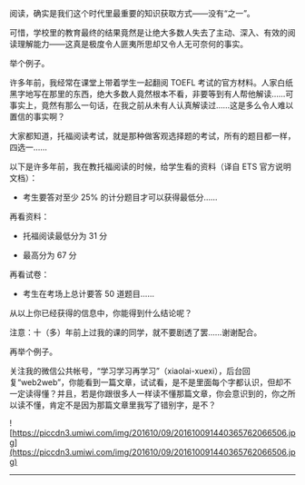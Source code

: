 阅读，确实是我们这个时代里最重要的知识获取方式——没有“之一”。

可惜，学校里的教育最终的结果竟然是让绝大多数人失去了主动、深入、有效的阅读理解能力——这真是极度令人匪夷所思却又令人无可奈何的事实。

举个例子。

许多年前，我经常在课堂上带着学生一起翻阅 TOEFL 考试的官方材料。人家白纸黑字地写在那里的东西，绝大多数人竟然根本不看，非要等到有人帮他解读……可事实上，竟然有那么一句话，在我之前从未有人认真解读过……这是多么令人难以置信的事实啊？

大家都知道，托福阅读考试，就是那种做客观选择题的考试，所有的题目都一样，四选一……

以下是许多年前，我在教托福阅读的时候，给学生看的资料（译自 ETS 官方说明文档）：

* 考生要答对至少 25% 的计分题目才可以获得最低分……

再看资料：

* 托福阅读最低分为 31 分

* 最高分为 67 分

再看试卷：

* 考生在考场上总计要答 50 道题目……

从以上你已经获得的信息中，你能得到什么结论呢？

注意：十（多）年前上过我的课的同学，就不要剧透了罢……谢谢配合。

再举个例子。

关注我的微信公共帐号，“学习学习再学习”（xiaolai-xuexi），后台回复“web2web”，你能看到一篇文章，试试看，是不是里面每个字都认识，但却不一定读得懂？并且，若是你跟很多人一样读不懂那篇文章，你会意识到的，你之所以读不懂，肯定不是因为那篇文章里我写了错别字，是不？

![https://piccdn3.umiwi.com/img/201610/09/201610091440365762066506.jpg](https://piccdn3.umiwi.com/img/201610/09/201610091440365762066506.jpg)

---
